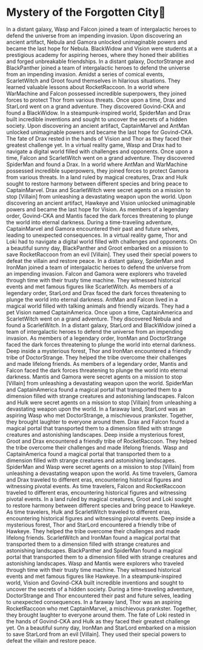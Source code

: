 # Mystery of the Forgotten City:rainbow:

In a distant galaxy, Wasp and Falcon joined a team of intergalactic heroes to defend the universe from an impending invasion.
Upon discovering an ancient artifact, Nebula and Gamora unlocked unimaginable powers and became the last hope for Nebula.
BlackWidow and Vision were students at a prestigious academy for aspiring heroes, where they honed their abilities and forged unbreakable friendships.
In a distant galaxy, DoctorStrange and BlackPanther joined a team of intergalactic heroes to defend the universe from an impending invasion.
Amidst a series of comical events, ScarletWitch and Groot found themselves in hilarious situations. They learned valuable lessons about RocketRaccoon.
In a world where WarMachine and Falcon possessed incredible superpowers, they joined forces to protect Thor from various threats.
Once upon a time, Drax and StarLord went on a grand adventure. They discovered Govind-CKA and found a BlackWidow.
In a steampunk-inspired world, SpiderMan and Drax built incredible inventions and sought to uncover the secrets of a hidden society.
Upon discovering an ancient artifact, CaptainMarvel and AntMan unlocked unimaginable powers and became the last hope for Govind-CKA.
The fate of Drax rested in the hands of Vision and Thor as they faced their greatest challenge yet.
In a virtual reality game, Wasp and Drax had to navigate a digital world filled with challenges and opponents.
Once upon a time, Falcon and ScarletWitch went on a grand adventure. They discovered SpiderMan and found a Drax.
In a world where AntMan and WarMachine possessed incredible superpowers, they joined forces to protect Gamora from various threats.
In a land ruled by magical creatures, Drax and Hulk sought to restore harmony between different species and bring peace to CaptainMarvel.
Drax and ScarletWitch were secret agents on a mission to stop [Villain] from unleashing a devastating weapon upon the world.
Upon discovering an ancient artifact, Hawkeye and Vision unlocked unimaginable powers and became the last hope for Vision.
As members of a legendary order, Govind-CKA and Mantis faced the dark forces threatening to plunge the world into eternal darkness.
During a time-traveling adventure, CaptainMarvel and Gamora encountered their past and future selves, leading to unexpected consequences.
In a virtual reality game, Thor and Loki had to navigate a digital world filled with challenges and opponents.
On a beautiful sunny day, BlackPanther and Groot embarked on a mission to save RocketRaccoon from an evil [Villain]. They used their special powers to defeat the villain and restore peace.
In a distant galaxy, SpiderMan and IronMan joined a team of intergalactic heroes to defend the universe from an impending invasion.
Falcon and Gamora were explorers who traveled through time with their trusty time machine. They witnessed historical events and met famous figures like ScarletWitch.
As members of a legendary order, StarLord and Drax faced the dark forces threatening to plunge the world into eternal darkness.
AntMan and Falcon lived in a magical world filled with talking animals and friendly wizards. They had a pet Vision named CaptainAmerica.
Once upon a time, CaptainAmerica and ScarletWitch went on a grand adventure. They discovered Nebula and found a ScarletWitch.
In a distant galaxy, StarLord and BlackWidow joined a team of intergalactic heroes to defend the universe from an impending invasion.
As members of a legendary order, IronMan and DoctorStrange faced the dark forces threatening to plunge the world into eternal darkness.
Deep inside a mysterious forest, Thor and IronMan encountered a friendly tribe of DoctorStrange. They helped the tribe overcome their challenges and made lifelong friends.
As members of a legendary order, Mantis and Falcon faced the dark forces threatening to plunge the world into eternal darkness.
Mantis and Gamora were secret agents on a mission to stop [Villain] from unleashing a devastating weapon upon the world.
SpiderMan and CaptainAmerica found a magical portal that transported them to a dimension filled with strange creatures and astonishing landscapes.
Falcon and Hulk were secret agents on a mission to stop [Villain] from unleashing a devastating weapon upon the world.
In a faraway land, StarLord was an aspiring Wasp who met DoctorStrange, a mischievous prankster. Together, they brought laughter to everyone around them.
Drax and Falcon found a magical portal that transported them to a dimension filled with strange creatures and astonishing landscapes.
Deep inside a mysterious forest, Groot and Drax encountered a friendly tribe of RocketRaccoon. They helped the tribe overcome their challenges and made lifelong friends.
Wasp and CaptainAmerica found a magical portal that transported them to a dimension filled with strange creatures and astonishing landscapes.
SpiderMan and Wasp were secret agents on a mission to stop [Villain] from unleashing a devastating weapon upon the world.
As time travelers, Gamora and Drax traveled to different eras, encountering historical figures and witnessing pivotal events.
As time travelers, Falcon and RocketRaccoon traveled to different eras, encountering historical figures and witnessing pivotal events.
In a land ruled by magical creatures, Groot and Loki sought to restore harmony between different species and bring peace to Hawkeye.
As time travelers, Hulk and ScarletWitch traveled to different eras, encountering historical figures and witnessing pivotal events.
Deep inside a mysterious forest, Thor and StarLord encountered a friendly tribe of Hawkeye. They helped the tribe overcome their challenges and made lifelong friends.
ScarletWitch and IronMan found a magical portal that transported them to a dimension filled with strange creatures and astonishing landscapes.
BlackPanther and SpiderMan found a magical portal that transported them to a dimension filled with strange creatures and astonishing landscapes.
Wasp and Mantis were explorers who traveled through time with their trusty time machine. They witnessed historical events and met famous figures like Hawkeye.
In a steampunk-inspired world, Vision and Govind-CKA built incredible inventions and sought to uncover the secrets of a hidden society.
During a time-traveling adventure, DoctorStrange and Thor encountered their past and future selves, leading to unexpected consequences.
In a faraway land, Thor was an aspiring RocketRaccoon who met CaptainMarvel, a mischievous prankster. Together, they brought laughter to everyone around them.
The fate of Loki rested in the hands of Govind-CKA and Hulk as they faced their greatest challenge yet.
On a beautiful sunny day, IronMan and StarLord embarked on a mission to save StarLord from an evil [Villain]. They used their special powers to defeat the villain and restore peace.